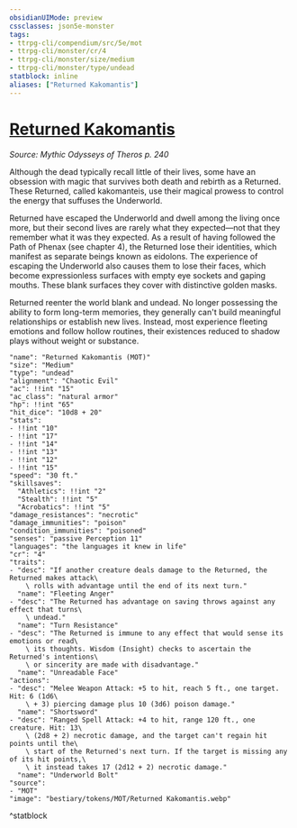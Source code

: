 ```yaml
---
obsidianUIMode: preview
cssclasses: json5e-monster
tags:
- ttrpg-cli/compendium/src/5e/mot
- ttrpg-cli/monster/cr/4
- ttrpg-cli/monster/size/medium
- ttrpg-cli/monster/type/undead
statblock: inline
aliases: ["Returned Kakomantis"]
---
```

# [Returned Kakomantis](3-Compendium\CLI\bestiary\undead/returned-kakomantis-mot.md)
*Source: Mythic Odysseys of Theros p. 240*  

Although the dead typically recall little of their lives, some have an obsession with magic that survives both death and rebirth as a Returned. These Returned, called kakomanteis, use their magical prowess to control the energy that suffuses the Underworld.

Returned have escaped the Underworld and dwell among the living once more, but their second lives are rarely what they expected—not that they remember what it was they expected. As a result of having followed the Path of Phenax (see chapter 4), the Returned lose their identities, which manifest as separate beings known as eidolons. The experience of escaping the Underworld also causes them to lose their faces, which become expressionless surfaces with empty eye sockets and gaping mouths. These blank surfaces they cover with distinctive golden masks.

Returned reenter the world blank and undead. No longer possessing the ability to form long-term memories, they generally can't build meaningful relationships or establish new lives. Instead, most experience fleeting emotions and follow hollow routines, their existences reduced to shadow plays without weight or substance.

```statblock
"name": "Returned Kakomantis (MOT)"
"size": "Medium"
"type": "undead"
"alignment": "Chaotic Evil"
"ac": !!int "15"
"ac_class": "natural armor"
"hp": !!int "65"
"hit_dice": "10d8 + 20"
"stats":
- !!int "10"
- !!int "17"
- !!int "14"
- !!int "13"
- !!int "12"
- !!int "15"
"speed": "30 ft."
"skillsaves":
  "Athletics": !!int "2"
  "Stealth": !!int "5"
  "Acrobatics": !!int "5"
"damage_resistances": "necrotic"
"damage_immunities": "poison"
"condition_immunities": "poisoned"
"senses": "passive Perception 11"
"languages": "the languages it knew in life"
"cr": "4"
"traits":
- "desc": "If another creature deals damage to the Returned, the Returned makes attack\
    \ rolls with advantage until the end of its next turn."
  "name": "Fleeting Anger"
- "desc": "The Returned has advantage on saving throws against any effect that turns\
    \ undead."
  "name": "Turn Resistance"
- "desc": "The Returned is immune to any effect that would sense its emotions or read\
    \ its thoughts. Wisdom (Insight) checks to ascertain the Returned's intentions\
    \ or sincerity are made with disadvantage."
  "name": "Unreadable Face"
"actions":
- "desc": "Melee Weapon Attack: +5 to hit, reach 5 ft., one target. Hit: 6 (1d6\
    \ + 3) piercing damage plus 10 (3d6) poison damage."
  "name": "Shortsword"
- "desc": "Ranged Spell Attack: +4 to hit, range 120 ft., one creature. Hit: 13\
    \ (2d8 + 2) necrotic damage, and the target can't regain hit points until the\
    \ start of the Returned's next turn. If the target is missing any of its hit points,\
    \ it instead takes 17 (2d12 + 2) necrotic damage."
  "name": "Underworld Bolt"
"source":
- "MOT"
"image": "bestiary/tokens/MOT/Returned Kakomantis.webp"
```
^statblock